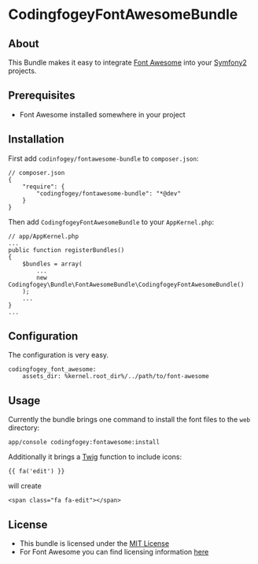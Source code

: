 CodingfogeyFontAwesomeBundle
============================

About
------

This Bundle makes it easy to integrate [Font Awesome](http://fortawesome.github.io/Font-Awesome/) into your [Symfony2](http://symfony.com/) projects.


Prerequisites
-------------

- Font Awesome installed somewhere in your project


Installation
------------

First add `codinfogey/fontawesome-bundle` to `composer.json`:

    // composer.json
    {
        "require": {
            "codingfogey/fontawesome-bundle": "*@dev"
        }
    }

Then add `CodingfogeyFontAwesomeBundle` to your `AppKernel.php`:

    // app/AppKernel.php
    ...
    public function registerBundles()
    {
        $bundles = array(
            ...
            new Codingfogey\Bundle\FontAwesomeBundle\CodingfogeyFontAwesomeBundle()
        );
        ...
    }
    ...


Configuration
-------------

The configuration is very easy. 

    codingfogey_font_awesome:
        assets_dir: %kernel.root_dir%/../path/to/font-awesome


Usage
-----

Currently the bundle brings one command to install the font files to the `web` directory:

    app/console codingfogey:fontawesome:install

Additionally it brings a [Twig](http://twig.sensiolabs.org/) function to include icons:

    {{ fa('edit') }}

will create

    <span class="fa fa-edit"></span>


License
-------

- This bundle is licensed under the [MIT License](http://opensource.org/licenses/MIT)
- For Font Awesome you can find licensing information [here](http://fortawesome.github.io/Font-Awesome/license/)
